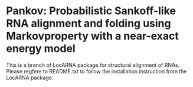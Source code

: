 # Pankov: Probabilistic Sankoff-like RNA alignment and folding using Markovproperty with a near-exact energy model

This is a branch of LocARNA package for structural alignment of RNAs.
Please regfere to README.txt to follow the installation instruction from the LocARNA package.


